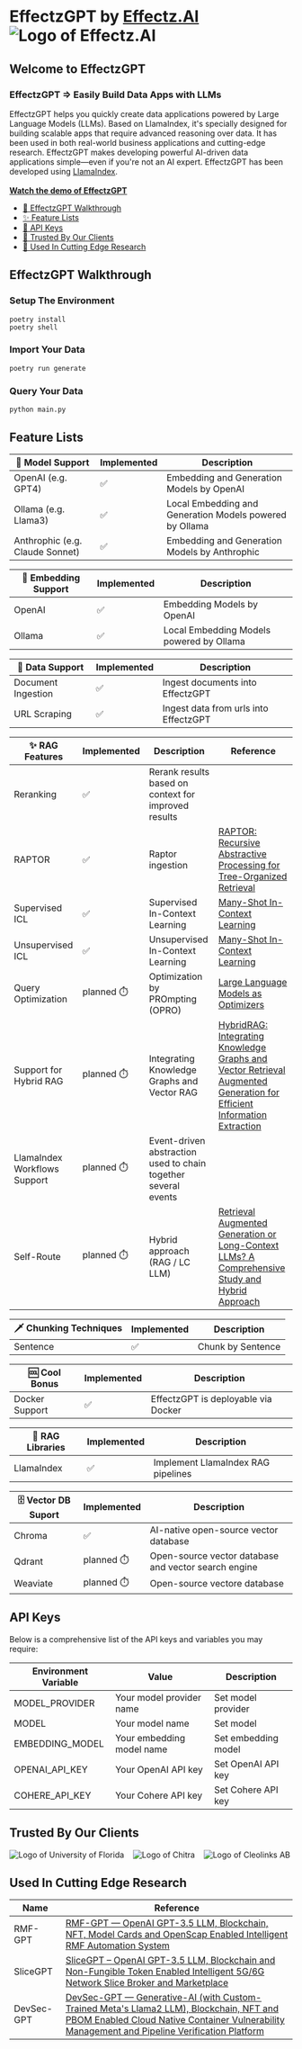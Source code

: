 # EffectzGPT by [Effectz.AI](https://www.effectz.ai/)  ![Logo of Effectz.AI](https://github.com/effectz-ai/effectz-gpt/img/effectzai.png)

## Welcome to EffectzGPT
### EffectzGPT => Easily Build Data Apps with LLMs
EffectzGPT helps you quickly create data applications powered by Large Language Models (LLMs). Based on LlamaIndex, it's specially designed for building scalable apps that require advanced reasoning over data. It has been used in both real-world business applications and cutting-edge research. EffectzGPT makes developing powerful AI-driven data applications simple—even if you're not an AI expert. EffectzGPT has been developed using [LlamaIndex](https://github.com/run-llama/llama_index).
\
\
[**Watch the demo of EffectzGPT**](https://www.youtube.com/watch?v=C6k6pJ4MbOs)

- [💾 EffectzGPT Walkthrough](#effectzgpt-walkthrough)
- [✨ Feature Lists](#feature-lists)
- [🔑 API Keys](#api-keys)
- [💖 Trusted By Our Clients](#trusted-by-our-clients)
- [🚩 Used In Cutting Edge Research](#used-in-cutting-edge-research)


## EffectzGPT Walkthrough

### Setup The Environment

```
poetry install
poetry shell
```

### Import Your Data

```
poetry run generate
```

### Query Your Data

```
python main.py
```


## Feature Lists

| 🤖 Model Support                  | Implemented | Description                                             |
| --------------------------------- | ----------- | ------------------------------------------------------- |
| OpenAI (e.g. GPT4)                | ✅          | Embedding and Generation Models by OpenAI               |
| Ollama (e.g. Llama3)              | ✅          | Local Embedding and Generation Models powered by Ollama |
| Anthrophic (e.g. Claude Sonnet)   | ✅          | Embedding and Generation Models by Anthrophic           |

| 🤖 Embedding Support | Implemented | Description                              |
| -------------------- | ----------- | ---------------------------------------- |
| OpenAI               | ✅          | Embedding Models by OpenAI               |
| Ollama               | ✅          | Local Embedding Models powered by Ollama |

| 📁 Data Support                                          | Implemented | Description                                    |
| -------------------------------------------------------- | ----------- | ---------------------------------------------- |
| Document Ingestion                                       | ✅          | Ingest documents into EffectzGPT               |
| URL Scraping                                             | ✅          | Ingest data from urls into EffectzGPT          |

| ✨ RAG Features         | Implemented | Description                                                    | Reference                                                                                                 |
| ----------------------- | ----------- | -------------------------------------------------------------- | --------------------------------------------------------------------------------------------------------- |
| Reranking               | ✅          | Rerank results based on context for improved results           |                                                                                                           |
| RAPTOR                  | ✅          | Raptor ingestion                                               | [RAPTOR: Recursive Abstractive Processing for Tree-Organized Retrieval](https://arxiv.org/abs/2401.18059) |
| Supervised ICL          | ✅          | Supervised In-Context Learning                                 | [Many-Shot In-Context Learning](https://arxiv.org/abs/2404.11018)                                         |
| Unsupervised ICL        | ✅          | Unsupervised In-Context Learning                               | [Many-Shot In-Context Learning](https://arxiv.org/abs/2404.11018)                                         |
| Query Optimization      | planned ⏱️  | Optimization by PROmpting (OPRO)                               | [Large Language Models as Optimizers](https://arxiv.org/abs/2309.03409)                                    |
| Support for Hybrid RAG              | planned ⏱️  | Integrating Knowledge Graphs and Vector RAG                    | [HybridRAG: Integrating Knowledge Graphs and Vector Retrieval Augmented Generation for Efficient Information Extraction](https://arxiv.org/abs/2408.04948) |
| LlamaIndex Workflows Support   | planned ⏱️  | Event-driven abstraction used to chain together several events |                                                                                                   |
| Self-Route              | planned ⏱️  | Hybrid approach (RAG / LC LLM)                                 | [Retrieval Augmented Generation or Long-Context LLMs? A Comprehensive Study and Hybrid Approach](https://arxiv.org/abs/2407.16833) |

| 🗡️ Chunking Techniques | Implemented | Description                       |
| ---------------------- | ----------- | --------------------------------- |
| Sentence               | ✅          | Chunk by Sentence                |

| 🆒 Cool Bonus         | Implemented | Description                                             |
| --------------------- | ----------- | ------------------------------------------------------- |
| Docker Support        | ✅          | EffectzGPT is deployable via Docker                     |

| 🤝 RAG Libraries | Implemented | Description                        |
| ---------------- | ----------- | ---------------------------------- |
| LlamaIndex       | ✅          | Implement LlamaIndex RAG pipelines |

| 🗄️ Vector DB Suport | Implemented | Description                                          |
| ------------------- | ----------- | ---------------------------------------------------- |
| Chroma              | ✅          | AI-native open-source vector database                |
| Qdrant              | planned ⏱️  | Open-source vector database and vector search engine |
| Weaviate            | planned ⏱️  | Open-source vectore database                         |


## API Keys

Below is a comprehensive list of the API keys and variables you may require:

| Environment Variable   | Value                                                      | Description                                                                       |
| ---------------------- | ---------------------------------------------------------- | --------------------------------------------------------------------------------- |
| MODEL_PROVIDER         | Your model provider name                                   | Set model provider                                                                |
| MODEL                  | Your model name                                            | Set model                                                                         |
| EMBEDDING_MODEL        | Your embedding model name                                  | Set embedding model                                                               |
| OPENAI_API_KEY         | Your OpenAI API key                                        | Set OpenAI API key                                                                |
| COHERE_API_KEY         | Your Cohere API key                                        | Set Cohere API key                                                                |


## Trusted By Our Clients

![Logo of University of Florida](https://github.com/effectz-ai/effectz-gpt/img/uf.png) &nbsp;&nbsp;
![Logo of Chitra](https://github.com/effectz-ai/effectz-gpt/img/chitra.png) &nbsp;&nbsp;
![Logo of Cleolinks AB](https://github.com/effectz-ai/effectz-gpt/img/cleolinks.png)

## Used In Cutting Edge Research

| Name             | Reference                          |
| ---------------- | ---------------------------------- |
| RMF-GPT          | [RMF-GPT — OpenAI GPT-3.5 LLM, Blockchain, NFT, Model Cards and OpenScap Enabled Intelligent RMF Automation System](https://www.researchgate.net/publication/381616017_RMF-GPT_-_OpenAI_GPT-35_LLM_Blockchain_NFT_Model_Cards_and_OpenScap_Enabled_Intelligent_RMF_Automation_System) |
| SliceGPT         | [SliceGPT – OpenAI GPT-3.5 LLM, Blockchain and Non-Fungible Token Enabled Intelligent 5G/6G Network Slice Broker and Marketplace](https://www.researchgate.net/publication/379056571_SliceGPT_-_OpenAI_GPT-35_LLM_Blockchain_and_Non-Fungible_Token_Enabled_Intelligent_5G6G_Network_Slice_Broker_and_Marketplace) |
| DevSec-GPT       | [DevSec-GPT — Generative-AI (with Custom-Trained Meta's Llama2 LLM), Blockchain, NFT and PBOM Enabled Cloud Native Container Vulnerability Management and Pipeline Verification Platform](https://www.researchgate.net/publication/383132584_DevSec-GPT_-_Generative-AI_with_Custom-Trained_Meta%27s_Llama2_LLM_Blockchain_NFT_and_PBOM_Enabled_Cloud_Native_Container_Vulnerability_Management_and_Pipeline_Verification_Platform) |